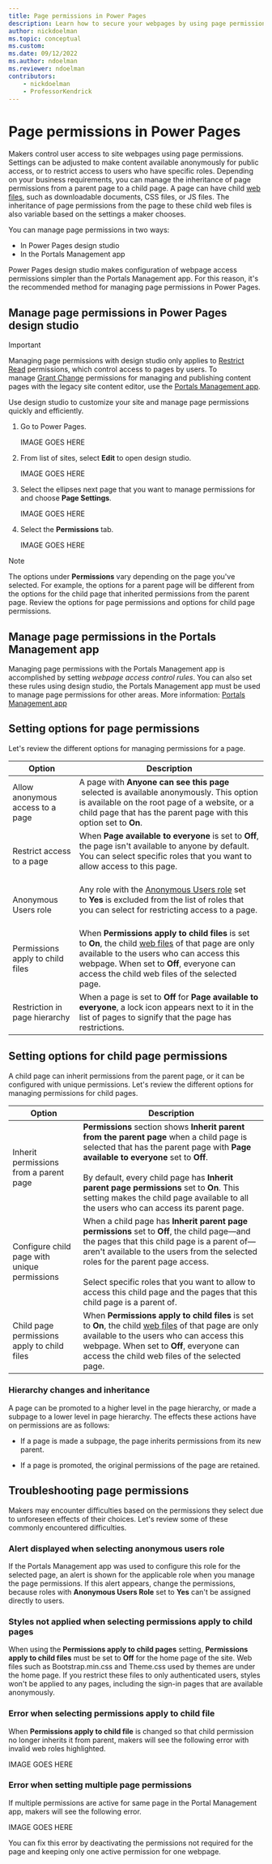 ```yaml
---
title: Page permissions in Power Pages
description: Learn how to secure your webpages by using page permissions.
author: nickdoelman
ms.topic: conceptual
ms.custom: 
ms.date: 09/12/2022
ms.author: ndoelman
ms.reviewer: ndoelman
contributors:
    - nickdoelman
    - ProfessorKendrick
---
```


# Page permissions in Power Pages

Makers control user access to site webpages using page permissions. Settings can be adjusted to make content available anonymously for public access, or to restrict access to users who have specific roles. Depending on your business requirements, you can manage the inheritance of page permissions from a parent page to a child page. A page can have child [web files](/power-apps/maker/portals/configure/web-files), such as downloadable documents, CSS files, or JS files.  The inheritance of page permissions from the page to these child web files is also variable based on the settings a maker chooses.

You can manage page permissions in two ways:

- In Power Pages design studio
- In the Portals Management app

Power Pages design studio makes configuration of webpage access permissions simpler than the Portals Management app. For this reason, it's the recommended method for managing page permissions in Power Pages. 

## Manage page permissions in Power Pages design studio

>[!IMPORTANT]
> Managing page permissions with design studio only applies to [Restrict Read](/power-apps/maker/portals/configure/webpage-access-control#restrict-read) permissions, which control access to pages by users. To manage [Grant Change](/power-apps/maker/portals/configure/webpage-access-control#grant-change) permissions for managing and publishing content pages with the legacy site content editor, use the [Portals Management app](/power-apps/maker/portals/configure/webpage-access-control#manage-page-permissions-using-portal-management-app).

Use design studio to customize your site and manage page permissions quickly and efficiently.

1. Go to Power Pages.

    IMAGE GOES HERE

1. From list of sites, select **Edit** to open design studio.

    IMAGE GOES HERE

1. Select the ellipses next page that you want to manage permissions for and choose **Page Settings**.

    IMAGE GOES HERE

1. Select the **Permissions** tab.

    IMAGE GOES HERE

>[!NOTE]
> The options under **Permissions** vary depending on the page you've selected. For example, the options for a parent page will be different from the options for the child page that inherited permissions from the parent page. Review the options for page permissions and options for child page permissions.

## Manage page permissions in the Portals Management app

Managing page permissions with the Portals Management app is accomplished by setting *webpage access control rules*. You can also set these rules using design studio, the Portals Management app must be used to manage page permissions for other areas.  More information: [Portals Management app](/power-apps/maker/portals/configure/webpage-access-control#manage-page-permissions-using-portal-management-app) 

## Setting options for page permissions

Let's review the different options for managing permissions for a page.


|Option|Description  |
|---------|---------|
|Allow anonymous access to a page|A page with **Anyone can see this page**  selected is available anonymously. This option is available on the root page of a website, or a child page that has the parent page with this option set to **On**.|
|Restrict access to a page|When **Page available to everyone** is set to **Off**, the page isn't available to anyone by default. You can select specific roles that you want to allow access to this page.<br /><br />|
|Anonymous Users role|Any role with the [Anonymous Users role](/power-apps/maker/portals/configure/create-web-roles#attributes-and-relationships) set to **Yes** is excluded from the list of roles that you can select for restricting access to a page.<br /><br />
|Permissions apply to child files|When **Permissions apply to child files** is set to **On**, the child [web files](/power-apps/maker/portals/configure/web-files) of that page are only available to the users who can access this webpage. When set to **Off**, everyone can access the child web files of the selected page.|
|Restriction in page hierarchy|When a page is set to **Off** for **Page available to everyone**, a lock icon appears next to it in the list of pages to signify that the page has restrictions.| 

## Setting options for child page permissions

A child page can inherit permissions from the parent page, or it can be configured with unique permissions.  Let's review the different options for managing permissions for child pages.

|Option|Description|
|---------|---------|
|Inherit permissions from a parent page|**Permissions** section shows **Inherit parent from the parent page** when a child page is selected that has the parent page with **Page available to everyone** set to **Off**.<br /><br />By default, every child page has **Inherit parent page permissions** set to **On**. This setting makes the child page available to all the users who can access its parent page.|
|Configure child page with unique permissions|When a child page has **Inherit parent page permissions** set to **Off**, the child page—and the pages that this child page is a parent of—aren't available to the users from the selected roles for the parent page access.<br /><br />Select specific roles that you want to allow to access this child page and the pages that this child page is a parent of.|
|Child page permissions apply to child files|When **Permissions apply to child files** is set to **On**, the child [web files](/power-apps/maker/portals/configure/web-files) of that page are only available to the users who can access this webpage. When set to **Off**, everyone can access the child web files of the selected page.|

### Hierarchy changes and inheritance

A page can be promoted to a higher level in the page hierarchy, or made a subpage to a lower level in page hierarchy. The effects these actions have on permissions are as follows:

- If a page is made a subpage, the page inherits permissions from its new parent. 

- If a page is promoted, the original permissions of the page are retained.

## Troubleshooting page permissions

Makers may encounter difficulties based on the permissions they select due to unforeseen effects of their choices.  Let's review some of these commonly encountered difficulties.

### Alert displayed when selecting anonymous users role

If the Portals Management app was used to configure this role for the selected page, an alert is shown for the applicable role when you manage the page permissions. If this alert appears, change the permissions, because roles with **Anonymous Users Role** set to **Yes** can't be assigned directly to users.

### Styles not applied when selecting permissions apply to child pages

When using the **Permissions apply to child pages** setting, **Permissions apply to child files** must be set to **Off** for the home page of the site.  Web files such as Bootstrap.min.css and Theme.css used by themes are under the home page.  If you restrict these files to only authenticated users, styles won't be applied to any pages, including the sign-in pages that are available anonymously.

### Error when selecting permissions apply to child file

When **Permissions apply to child file** is changed so that child permission no longer inherits it from parent, makers will see the following error with invalid web roles highlighted. 

IMAGE GOES HERE

### Error when setting multiple page permissions

If multiple permissions are active for same page in the Portal Management app, makers will see the following error. 

IMAGE GOES HERE

You can fix this error by deactivating the permissions not required for the page and keeping only one active permission for one webpage.


